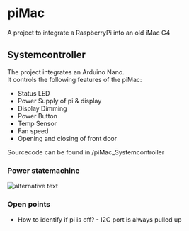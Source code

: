 # piMac
A project to integrate a RaspberryPi into an old iMac G4

## Systemcontroller

The project integrates an Arduino Nano. <br>
It controls the following features of the piMac:

- Status LED
- Power Supply of pi & display 
- Display Dimming
- Power Button
- Temp Sensor
- Fan speed
- Opening and closing of front door 

Sourcecode can be found in /piMac_Systemcontroller


### Power statemachine

![alternative text](https://www.plantuml.com/plantuml/proxy?src=https://raw.githubusercontent.com/coconut147/piMac/master/piMac_Systemcontroller/statemachines.md)

 ### Open points

- How to identify if pi is off? - I2C port is always pulled up